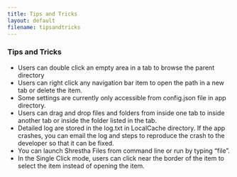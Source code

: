 ```yaml
---
title: Tips and Tricks
layout: default
filename: tipsandtricks
---
```


<h3 id="tips-and-tricks">Tips and Tricks</h3>
<ul>
    <li>Users can double click an empty area in a tab to browse the parent directory</li>
    <li>Users can right click any navigation bar item to open the path in a new tab or delete the item.</li>
    <li>Some settings are currently only accessible from config.json file in app directory.</li>
    <li>Users can drag and drop files and folders from inside one tab to inside another tab or inside the folder listed in the tab.</li>
    <li>Detailed log are stored in the log.txt in LocalCache directory. If the app crashes, you can email the log and steps to reproduce the crash to the developer so that it can be fixed.</li>
    <li>You can launch Shrestha Files from command line or run by typing “file”.</li>
    <li>In the Single Click mode, users can click near the border of the item to select the item instead of opening the item.</li>
</ul>